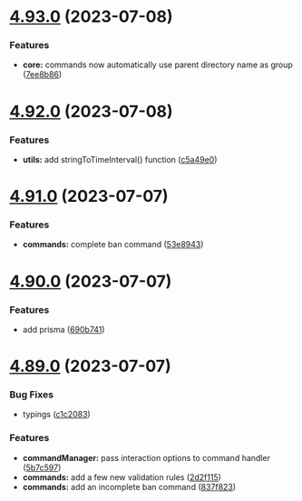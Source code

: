# [4.93.0](https://github.com/onesoft-sudo/sudobot/compare/v4.92.0...v4.93.0) (2023-07-08)


### Features

* **core:** commands now automatically use parent directory name as group ([7ee8b86](https://github.com/onesoft-sudo/sudobot/commit/7ee8b86fb80cbe84e59ffd8545bada82e36d1e8e))



# [4.92.0](https://github.com/onesoft-sudo/sudobot/compare/v4.91.0...v4.92.0) (2023-07-08)


### Features

* **utils:** add stringToTimeInterval() function ([c5a49e0](https://github.com/onesoft-sudo/sudobot/commit/c5a49e05c98d45f32d62656d4b8070d0d0ce31c2))



# [4.91.0](https://github.com/onesoft-sudo/sudobot/compare/v4.90.0...v4.91.0) (2023-07-07)


### Features

* **commands:** complete ban command ([53e8943](https://github.com/onesoft-sudo/sudobot/commit/53e894387bfb6f5258ec3dc53bb72c885b922c7b))



# [4.90.0](https://github.com/onesoft-sudo/sudobot/compare/v4.89.0...v4.90.0) (2023-07-07)


### Features

* add prisma ([690b741](https://github.com/onesoft-sudo/sudobot/commit/690b7419ad866cc6edb6822ad70511748975ba63))



# [4.89.0](https://github.com/onesoft-sudo/sudobot/compare/v4.88.0...v4.89.0) (2023-07-07)


### Bug Fixes

* typings ([c1c2083](https://github.com/onesoft-sudo/sudobot/commit/c1c208305ee3b1318d27987e0c6be913f20b756a))


### Features

* **commandManager:** pass interaction options to command handler ([5b7c597](https://github.com/onesoft-sudo/sudobot/commit/5b7c5975ed3fe7c8f290e2f67f5da9e3a78764fa))
* **commands:** add a few new validation rules ([2d2f115](https://github.com/onesoft-sudo/sudobot/commit/2d2f115d3e21f9ae19335bce645db0ebe9b99114))
* **commands:** add an incomplete ban command ([837f823](https://github.com/onesoft-sudo/sudobot/commit/837f82309c221b7384429ee4e7ecdff5b8044eed))



